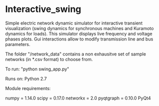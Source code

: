 # Interactive_swing

Simple electric network dynamic simulator for interactive transient visualization (swing dynamics for synchronous machines and Kuramoto dynamics for loads). This simulator displays live frequency and voltage phases plots. Gui interactions allow to modify transmission line and bus parameters.

The folder "/network_data" contains a non exhausitve set of sample networks (in *.csv format) to choose from.

To run: "python swing_app.py"

Runs on: Python 2.7

Module requirements:

numpy = 1.14.0
scipy = 0.17.0
networkx = 2.0
pyqtgraph = 0.10.0
PyQt4

